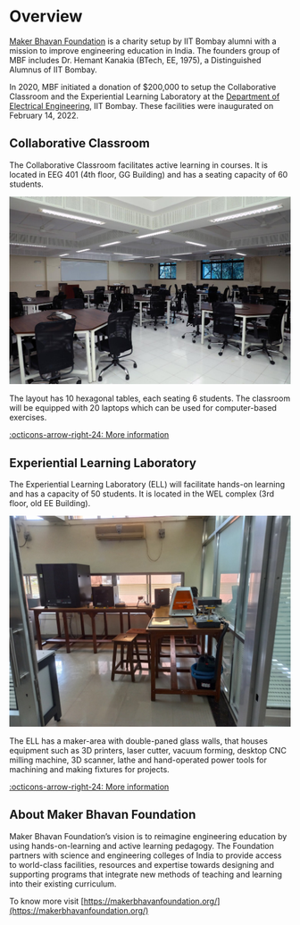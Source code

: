 <style>
  .md-sidebar--secondary:not([hidden]) {
    visibility: hidden;
  }
</style>

# Overview


[Maker Bhavan Foundation](https://makerbhavanfoundation.org) is a charity setup by IIT Bombay alumni with a mission to improve engineering education in India. The founders group of MBF includes Dr. Hemant Kanakia (BTech, EE, 1975), a Distinguished Alumnus of IIT Bombay.

In 2020, MBF initiated a donation of $200,000 to setup the Collaborative Classroom and the Experiential Learning Laboratory at the [Department of Electrical Engineering](https://www.ee.iitb.ac.in), IIT Bombay. These facilities were inaugurated on February 14, 2022.

## Collaborative Classroom
The Collaborative Classroom facilitates active learning in courses. It is located in EEG 401 (4th floor, GG Building) and has a seating capacity of 60 students.

![CC Layout](images/cc-overview-compressed.jpg)

The layout has 10 hexagonal tables, each seating 6 students. The classroom will be equipped with 20 laptops which can be used for computer-based exercises.

  [:octicons-arrow-right-24: More information][CC]

  [CC]: cc/index.md

## Experiential Learning Laboratory
The Experiential Learning Laboratory (ELL) will facilitate hands-on learning and has a capacity of 50 students. It is located in the WEL complex (3rd floor, old EE Building).

![ELL Layout](images/ell-overview-compressed.jpg)
 
The ELL has a maker-area with double-paned glass walls, that houses equipment such as 3D printers, laser cutter, vacuum forming, desktop CNC milling machine, 3D scanner, lathe and hand-operated power tools for machining and making fixtures for projects.

  [:octicons-arrow-right-24: More information][ELL]

  [ELL]: ell/index.md

## About Maker Bhavan Foundation

Maker Bhavan Foundation’s vision is to reimagine engineering education by using
hands-on-learning and active learning pedagogy. The Foundation partners with science and
engineering colleges of India to provide access to world-class facilities, resources and expertise
towards designing and supporting programs that integrate new methods of teaching and
learning into their existing curriculum.

To know more visit [https://makerbhavanfoundation.org/](https://makerbhavanfoundation.org/)